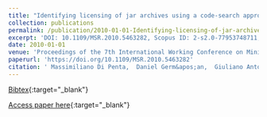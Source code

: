 ```yaml
---
title: "Identifying licensing of jar archives using a code-search approach"
collection: publications
permalink: /publication/2010-01-01-Identifying-licensing-of-jar-archives-using-a-code-search-approach
excerpt: 'DOI: 10.1109/MSR.2010.5463282, Scopus ID: 2-s2.0-77953748711, Cited by: 18'
date: 2010-01-01
venue: 'Proceedings of the 7th International Working Conference on Mining Software Repositories, MSR 2010 (Co-located with ICSE), Cape Town, South Africa, May 2-3, 2010, Proceedings'
paperurl: 'https://doi.org/10.1109/MSR.2010.5463282'
citation: ' Massimiliano Di Penta,  Daniel Germ&apos;an,  Giuliano Antoniol, &quot;Identifying licensing of jar archives using a code-search approach.&quot; Proceedings of the 7th International Working Conference on Mining Software Repositories, MSR 2010 (Co-located with ICSE), Cape Town, South Africa, May 2-3, 2010, Proceedings, 2010.'
---
```

[Bibtex](https://dblp.org/rec/bib/conf/msr/PentaGA10){:target="_blank"}

[Access paper here](https://doi.org/10.1109/MSR.2010.5463282){:target="_blank"}

